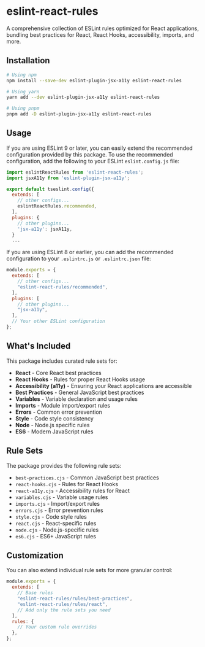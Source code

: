 # eslint-react-rules

A comprehensive collection of ESLint rules optimized for React applications, bundling best practices for React, React Hooks, accessibility, imports, and more.

## Installation

```bash
# Using npm
npm install --save-dev eslint-plugin-jsx-a11y eslint-react-rules

# Using yarn
yarn add --dev eslint-plugin-jsx-a11y eslint-react-rules

# Using pnpm
pnpm add -D eslint-plugin-jsx-a11y eslint-react-rules
```

## Usage

If you are using ESLint 9 or later, you can easily extend the recommended configuration provided by this package.
To use the recommended configuration, add the following to your ESLint `eslint.config.js` file:

```js
import eslintReactRules from 'eslint-react-rules';
import jsxA11y from 'eslint-plugin-jsx-a11y';

export default tseslint.config({
  extends: [
    // other configs...
    eslintReactRules.recommended,
  ],
  plugins: {
    // other plugins...
    'jsx-a11y': jsxA11y,
  }
  ...

```

If you are using ESLint 8 or earlier, you can add the recommended configuration to your `.eslintrc.js` or `.eslintrc.json` file:

```js
module.exports = {
  extends: [
    // other configs...
    "eslint-react-rules/recommended",
  ],
  plugins: [
    // other plugins...
    "jsx-a11y",
  ],
  // Your other ESLint configuration
};
```

## What's Included

This package includes curated rule sets for:

- **React** - Core React best practices
- **React Hooks** - Rules for proper React Hooks usage
- **Accessibility (a11y)** - Ensuring your React applications are accessible
- **Best Practices** - General JavaScript best practices
- **Variables** - Variable declaration and usage rules
- **Imports** - Module import/export rules
- **Errors** - Common error prevention
- **Style** - Code style consistency
- **Node** - Node.js specific rules
- **ES6** - Modern JavaScript rules

## Rule Sets

The package provides the following rule sets:

- `best-practices.cjs` - Common JavaScript best practices
- `react-hooks.cjs` - Rules for React Hooks
- `react-a11y.cjs` - Accessibility rules for React
- `variables.cjs` - Variable usage rules
- `imports.cjs` - Import/export rules
- `errors.cjs` - Error prevention rules
- `style.cjs` - Code style rules
- `react.cjs` - React-specific rules
- `node.cjs` - Node.js-specific rules
- `es6.cjs` - ES6+ JavaScript rules

## Customization

You can also extend individual rule sets for more granular control:

```js
module.exports = {
  extends: [
    // Base rules
    "eslint-react-rules/rules/best-practices",
    "eslint-react-rules/rules/react",
    // Add only the rule sets you need
  ],
  rules: {
    // Your custom rule overrides
  },
};
```
